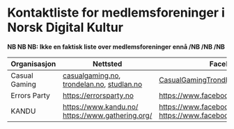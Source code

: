 # Kontaktliste for medlemsforeninger i Norsk Digital Kultur

**NB NB NB: Ikke en faktisk liste over medlemsforeninger ennå /NB /NB /NB**

| Organisasjon | Nettsted | Facebook | Twitch/Youtube | Discord |
|--------------|----------|----------|----------------|---------|
| Casual Gaming | [casualgaming.no](https://casualgaming.no), [trondelan.no](https://trondelan.no), [studlan.no](https://studlan.no) | [CasualGamingTrondheim](https://www.facebook.com/CasualGamingTrondheim/) | [Twitch (CasualGamingNorway)](https://www.twitch.tv/CasualGamingNorway), [YouTube](https://www.youtube.com/user/studlanNTNU/) | [Discord](https://discordapp.com/invite/TENjrqs) |
| Errors Party  | https://errorsparty.no                           | https://www.facebook.com/ErrorsParty/                                     | https://www.facebook.com/ErrorsParty/ | https://errorsparty.no/discord |
| KANDU        | https://www.kandu.no/ https://www.gathering.org/ | https://www.facebook.com/dataungdom https://www.facebook.com/gatheringorg |  | |
